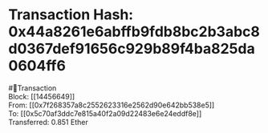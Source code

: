 
Transaction Hash: 0x44a8261e6abffb9fdb8bc2b3abc8d0367def91656c929b89f4ba825da0604ff6
====================================================================================
  
#💸Transaction  
Block: [[14456649]]  
From: [[0x7f268357a8c2552623316e2562d90e642bb538e5]]  
To: [[0x5c70af3ddc7e815a40f2a09d22483e6e24eddf8e]]  
Transferred: 0.851 Ether